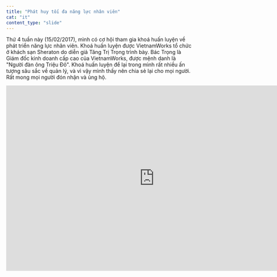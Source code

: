 ```yaml
---
title: "Phát huy tối đa năng lực nhân viên"
cat: "it"
content_type: "slide"
---
```


Thứ 4 tuần này (15/02/2017), mình có cơ hội tham gia khoá huấn luyện về phát triển năng lực nhân viên. Khoá huấn luyện được VietnamWorks tổ chức ở khách sạn Sheraton do diễn giả Tăng Trị Trọng trình bày. Bác Trọng là Giám đốc kinh doanh cấp cao của VietnamWorks, được mệnh danh là "Người đàn ông Triệu Đô". Khoá huấn luyện để lại trong mình rất nhiều ấn tượng sâu sắc về quản lý, và vì vậy mình thấy nên chia sẻ lại cho mọi người. Rất mong mọi người đón nhận và ủng hộ.

<iframe src="https://docs.google.com/presentation/d/1OKnFTYy5p6Hb8KJB4GCMBTTIORSE-tx9cjho4bd6R88/embed?start=false&loop=false&delayms=3000" frameborder="0" width="800" height="500" allowfullscreen="true" mozallowfullscreen="true" webkitallowfullscreen="true"></iframe>
